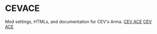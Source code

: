 # CEVACE
Mod settings, HTMLs, and documentation for CEV's Arma.
<a href="https://github.com/Chirpaholic/CEVACE/tree/gh-pages" target="CEV ACE">CEV ACE</a>
<a href="chirpaholic.github.io/CEVACE/CEV%20Escape.html" title="CEV ACE">CEV ACE</a>
